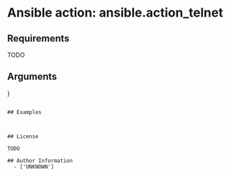 # Ansible action: ansible.action_telnet





## Requirements

TODO

## Arguments

}
```

## Examples



## License

TODO

## Author Information
  - ['UNKNOWN']
